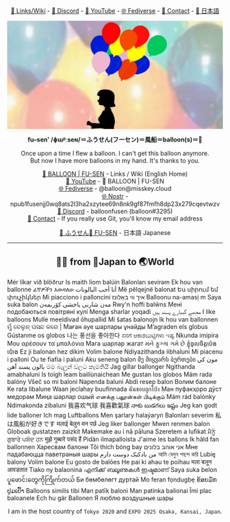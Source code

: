 <!-- I deleted the English site that was running on GitHub Pages. This is my English homepage. 🏠😄 -->
<!-- That's an HTML tag that we're not happy with, 💻😫 but that's what I'm doing to center it. 🍽️ -->

<p align="center">
  <a href="https://balloon-en.vercel.app/">🎈 Links/Wiki</a> - 
  <a href="https://discordapp.com/users/274758244017242112">💬 Discord</a> - 
  <a href="https://www.youtube.com/@balloonfu-sen">🎥 YouTube</a> - 
  <a href="https://calc.bal.ovh/@balloon">🌐 Fediverse</a> -
  <a href="https://docs.google.com/forms/d/e/1FAIpQLSdGMDzLteyeJCsxE6EwGmLngkPAqPCb4dGhljXhRWnh3Ksk1g/viewform?usp=sf_link">📧 Contact</a> - 
  <a href="https://balloon-jp.vercel.app/">🗾 日本語</a>
</p>

<img src="https://raw.githubusercontent.com/fu-sen/fu-sen/main/images/1280x640.jpg" align="center" alt="🎈 BALLOON | FU-SEN">

<p align="center">
  <strong>fu–sen' /ɸɯᵝːseɴ/＝ふうせん(フーセン)＝風船＝balloon(s)＝🎈</strong>
</p>

<p align="center">
  Once upon a time I flew a balloon. I can't get this balloon anymore.<br>
  But now I have more balloons in my hand. It's thanks to you.<br>
</p>

<p align="center">
  <a href="https://balloon-en.vercel.app/">🎈 BALLOON | FU-SEN</a> - Links / Wiki (English Home)<br>
  <a href="https://www.youtube.com/@balloonfu-sen">🎥 YouTube</a> - 🎈 BALLOON | FU-SEN<br>
  <a href="https://misskey.cloud/@balloon">🌐 Fediverse</a> - @balloon@misskey.cloud<br>
  <a href="https://njump.me/npub1fusenjj0wq8ats2l3ha2xzytee69n8nk9gf87fmfh8dp23x279cqevtwzv">🌐 Nostr</a> - npub1fusenjj0wq8ats2l3ha2xzytee69n8nk9gf87fmfh8dp23x279cqevtwzv<br>
  <a href="https://discordapp.com/users/274758244017242112">💬 Discord</a> - balloonfusen (balloon#3295)<br>
  <a href="https://docs.google.com/forms/d/e/1FAIpQLSdGMDzLteyeJCsxE6EwGmLngkPAqPCb4dGhljXhRWnh3Ksk1g/viewform?usp=sf_link">📧 Contact</a> - If you really use Git, you'll know my email address<br>
</p>

<p align="center">
  <a href="https://balloon-jp.vercel.app/">🗾 ふうせん🎈 FU-SEN</a> - 日本語 Japanese
</p>

___

<h2 align="center">🎈😍 from 🗾Japan to 🌏World</h2>

<!--
Don't have your language? Please tell me in Discussions.

The order is Japanese Katakana Aiueo. (日本語 カタカナ アイウエオ順)
語=ゴ=word
-->

<p>
<!-- アイスランド語           -->Mér líkar við blöðrur
<!-- アイルランド語           -->Is maith liom balúin
<!-- アゼルバイジャン語       -->Balonları sevirəm
<!-- アフリカーンス語         -->Ek hou van ballonne
<!-- アムハラ語               -->ፊኛዎችን እወዳለሁ
<!-- アラビア語               -->أنا أحب البالونات
<!-- アルバニア語             -->Më pëlqejnë balonat
<!-- アルメニア語             -->Ես սիրում եմ փուչիկներ
<!-- イタリア語               -->Mi piacciono i palloncini
<!-- イディッシュ語           -->איך ווי באַלונז
<!-- イボ語                   -->Balloonu na-amasị m
<!-- インドネシア語           -->Saya suka balon
<!-- ウイグル語               -->مەن شارنى ياخشى كۆرىمەن
<!-- ウェールズ語             -->Rwy'n hoffi balŵns
<!-- ウクライナ語             -->Мені подобаються повітряні кулі
<!-- ウズベク語               -->Menga sharlar yoqadi
<!-- ウルドゥ語               -->مجھے گببارے پسند ہیں
<!-- エイ語                   -->I like balloons
<!-- エストニア語             -->Mulle meeldivad õhupallid
<!-- エスベラント語           -->Mi ŝatas balonojn
<!-- オランダ語               -->Ik hou van ballonnen
<!-- オリヤ語                 -->ମୁଁ ବେଲୁନ୍ ପସନ୍ଦ କରେ |
<!-- カザフ語                 -->Маған әуе шарлары ұнайды
<!-- カタルーニャ語           -->M’agraden els globus
<!-- ガリシア語               -->Gústanme os globos
<!-- カンコク語               -->나는 풍선을 좋아한다
<!-- カンナダ語               -->ನನಗೆ ಆಕಾಶಬುಟ್ಟಿಗಳು ಇಷ್ಟ
<!-- キニヤルワンダ語         -->Nkunda imipira
<!-- ギリシャ語               -->Μου αρέσουν τα μπαλόνια
<!-- キルギス語               -->Мага шарлар жагат
<!-- グジャラト語             -->મને ફુગ્ગા ગમે છે
<!-- クメール語               -->ខ្ញុំចូលចិត្តប៉េងប៉ោង 
<!-- クルド語                 -->Ez ji balonan hez dikim
<!-- クロアチア語             -->Volim balone
<!-- コーサ語                 -->Ndiyazithanda iibhaluni
<!-- コルシカ語               -->Mi piacenu i palloni
<!-- サモア語                 -->Ou te fiafia i paluni
<!-- シャワ語                 -->Aku seneng balon
<!-- ジョージア語・グルジア語 -->მე მიყვარს ბურთები
<!-- ショナ語                    Ndinoda mabharuni -->
<!-- シンド語                 -->مون کي بالون پسند آهن 
<!-- シンハラ語               -->මම බැලූන් වලට කැමතියි
<!-- スウェーデン語           -->Jag gillar ballonger
<!-- ズールー語               -->Ngithanda amabhaluni
<!-- スコットランド ゲール語  -->Is toigh leam bailiùnaichean
<!-- スペイン語               -->Me gustan los globos
<!-- スロバキア語             -->Mám rada balóny
<!-- スロベニア語             -->Všeč so mi baloni
<!-- スワヒリ語               -->Napenda baluni
<!-- スンダ語                 -->Abdi resep balon
<!-- セブアノ語                  Gusto nako mga lobo -->
<!-- セルビア語               -->Волим балоне
<!-- ソト語                   -->Ke rata libalune
<!-- ソマリ語                 -->Waan jeclahay buufinnada
<!-- タイ語                   -->ฉันชอบลูกโป่ง
<!-- タガログ語                  Gusto ko ng lobo -->
<!-- タジク語                 -->Ман пуфакҳоро дӯст медорам
<!-- タタール語               -->Миңа шарлар ошый
<!-- タミル語                 -->எனக்கு பலூன்கள் பிடிக்கும்
<!-- チェコ語                 -->Mám rád balónky
<!-- チェワ語                 -->Ndimakonda zibaluni
<!-- チュウゴク語 簡体        -->我喜欢气球
<!-- チュウゴク語 繁体        -->我喜歡氣球
<!-- テルグ語                 -->నాకు బుడగలు ఇష్టం 
<!-- デンマーク語             -->Jeg kan godt lide balloner
<!-- ドイツ語                 -->Ich mag Luftballons
<!-- トルクメン語             -->Men şarlary halaýaryn
<!-- トルコ語                 -->Balonları severim
<!-- ニホン語                 -->私は風船が好きです
<!-- ネパール語               -->मलाई बेलुन मन पर्छ
<!-- ノルウェー語             -->Jeg liker ballonger
<!-- ハイチ語                 -->Mwen renmen balon
<!-- ハウサ語                    Ina son balan-balan -->
<!-- バシュト語                  زه بډل غواړم -->
<!-- ハスク語                 -->Globoak gustatzen zaizkit
<!-- ハワイ語                 -->Makemake au i nā pāluna
<!-- ハンガリー語             -->Szeretem a lufikat
<!-- パンジャブ語             -->ਮੈਨੂੰ ਗੁਬਾਰੇ ਪਸੰਦ ਹਨ
<!-- ヒンディー語             -->मुझे गुब्बारे पसंद हैं
<!-- フィンランド語           -->Pidän ilmapalloista
<!-- フランス語               -->J'aime les ballons
<!-- フリジア語               -->Ik hâld fan ballonnen
<!-- ブルガリア語             -->Харесвам балони
<!-- ベトナム語               -->Tôi thích bóng bay
<!-- ヘブライ語               -->אני אוהב בלונים
<!-- ベラルーシ語             -->Мне падабаюцца паветраныя шары
<!-- ペルシャ語               -->من بادکنک دوست دارم
<!-- ベンガル語               -->আমি বেলুন পছন্দ করি 
<!-- ポーランド語             -->Lubię balony
<!-- ボスニア語               -->Volim balone
<!-- ポルトガル語             -->Eu gosto de balões
<!-- マオリ語                 -->He pai ki ahau te poihau
<!-- マケドニア語                Сакам балони -->
<!-- マラーティー語           -->मला बलून आवडतात
<!-- マラガシ語               -->Tiako ny balaonina
<!-- マラヤーラム語           -->എനിക്ക് ബലൂണുകൾ ഇഷ്ടമാണ്
<!-- マルタ語                    Inħobb il-blalen tal-arja -->
<!-- マレー語                 -->Saya suka belon
<!-- ミャンマー語             -->ပူဖောင်းတွေကိုကြိုက်တယ်
<!-- モンゴル語               -->Би бөмбөлөгт дуртай
<!-- モン語                      Kuv nyiam zais zais -->
<!-- ヨルバ語                 -->Mo feran fọndugbẹ
<!-- ラオ語                   -->ຂ້ອຍມັກປູມເປົ້າ
<!-- ラテン語                 -->Balloons similis tibi
<!-- ラトビア語               -->Man patīk baloni
<!-- リトアニア語             -->Man patinka balionai
<!-- ルーマニア語             -->Îmi plac baloanele
<!-- ルクセンブルグ語         -->Ech hu gär Ballonen
<!-- ロシア語                 -->Я люблю воздушные шары
</p>

<p align="center">I am in the host country of <code>Tokyo 2020</code> and <code>EXPO 2025 Osaka, Kansai, Japan</code>.</p>

<!-- If you can read this, bring me come balloons! 🎈)) 😍)) -->
